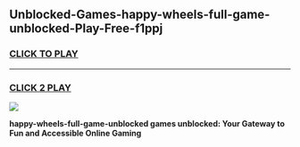 
## Unblocked-Games-happy-wheels-full-game-unblocked-Play-Free-f1ppj
<h3>
<a href="https://premium76.site?title=happy-wheels-full-game-unblocked&ref=18A1">CLICK TO PLAY</a></h3>
<hr>

<h3>
<a href="https://premium76.site?title=happy-wheels-full-game-unblocked&ref=18A1">CLICK 2 PLAY</a>
  
</h3>

<a href="https://premium76.site?title=happy-wheels-full-game-unblocked&ref=18A1"><img src="https://clearcache.store/games.png"></a>


**happy-wheels-full-game-unblocked games unblocked: Your Gateway to Fun and Accessible Online Gaming**
